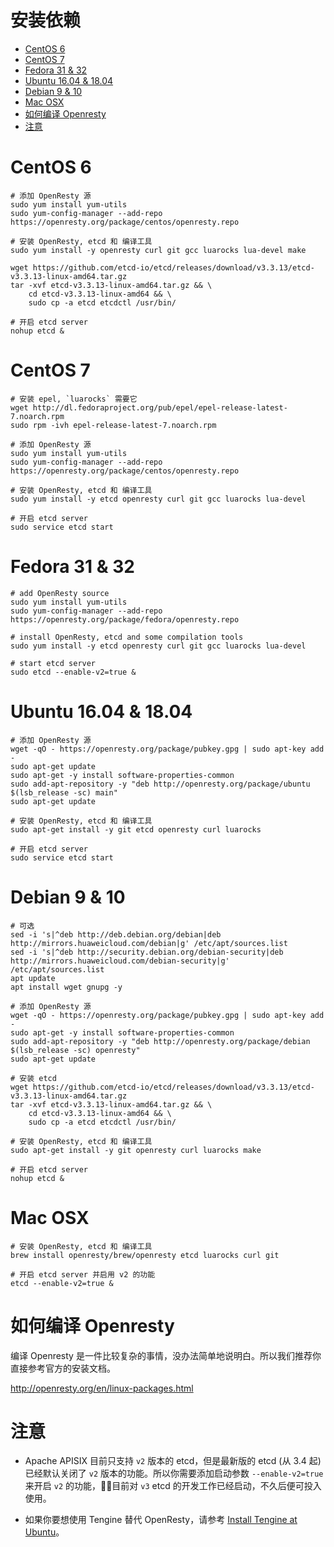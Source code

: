 <!--
#
# Licensed to the Apache Software Foundation (ASF) under one or more
# contributor license agreements.  See the NOTICE file distributed with
# this work for additional information regarding copyright ownership.
# The ASF licenses this file to You under the Apache License, Version 2.0
# (the "License"); you may not use this file except in compliance with
# the License.  You may obtain a copy of the License at
#
#     http://www.apache.org/licenses/LICENSE-2.0
#
# Unless required by applicable law or agreed to in writing, software
# distributed under the License is distributed on an "AS IS" BASIS,
# WITHOUT WARRANTIES OR CONDITIONS OF ANY KIND, either express or implied.
# See the License for the specific language governing permissions and
# limitations under the License.
#
-->

# 安装依赖
- [CentOS 6](#centos-6)
- [CentOS 7](#centos-7)
- [Fedora 31 & 32](#fedora-31--32)
- [Ubuntu 16.04 & 18.04](#ubuntu-1604--1804)
- [Debian 9 & 10](#debian-9--10)
- [Mac OSX](#mac-osx)
- [如何编译 Openresty](#如何编译-openresty)
- [注意](#注意)

CentOS 6
========

```shell
# 添加 OpenResty 源
sudo yum install yum-utils
sudo yum-config-manager --add-repo https://openresty.org/package/centos/openresty.repo

# 安装 OpenResty, etcd 和 编译工具
sudo yum install -y openresty curl git gcc luarocks lua-devel make

wget https://github.com/etcd-io/etcd/releases/download/v3.3.13/etcd-v3.3.13-linux-amd64.tar.gz
tar -xvf etcd-v3.3.13-linux-amd64.tar.gz && \
    cd etcd-v3.3.13-linux-amd64 && \
    sudo cp -a etcd etcdctl /usr/bin/

# 开启 etcd server
nohup etcd &
```

CentOS 7
========

```shell
# 安装 epel, `luarocks` 需要它
wget http://dl.fedoraproject.org/pub/epel/epel-release-latest-7.noarch.rpm
sudo rpm -ivh epel-release-latest-7.noarch.rpm

# 添加 OpenResty 源
sudo yum install yum-utils
sudo yum-config-manager --add-repo https://openresty.org/package/centos/openresty.repo

# 安装 OpenResty, etcd 和 编译工具
sudo yum install -y etcd openresty curl git gcc luarocks lua-devel

# 开启 etcd server
sudo service etcd start
```

Fedora 31 & 32
==============

```shell
# add OpenResty source
sudo yum install yum-utils
sudo yum-config-manager --add-repo https://openresty.org/package/fedora/openresty.repo

# install OpenResty, etcd and some compilation tools
sudo yum install -y etcd openresty curl git gcc luarocks lua-devel

# start etcd server
sudo etcd --enable-v2=true &
```

Ubuntu 16.04 & 18.04
====================

```shell
# 添加 OpenResty 源
wget -qO - https://openresty.org/package/pubkey.gpg | sudo apt-key add -
sudo apt-get update
sudo apt-get -y install software-properties-common
sudo add-apt-repository -y "deb http://openresty.org/package/ubuntu $(lsb_release -sc) main"
sudo apt-get update

# 安装 OpenResty, etcd 和 编译工具
sudo apt-get install -y git etcd openresty curl luarocks

# 开启 etcd server
sudo service etcd start
```

Debian 9 & 10
=============

```shell
# 可选
sed -i 's|^deb http://deb.debian.org/debian|deb http://mirrors.huaweicloud.com/debian|g' /etc/apt/sources.list
sed -i 's|^deb http://security.debian.org/debian-security|deb http://mirrors.huaweicloud.com/debian-security|g' /etc/apt/sources.list
apt update
apt install wget gnupg -y

# 添加 OpenResty 源
wget -qO - https://openresty.org/package/pubkey.gpg | sudo apt-key add -
sudo apt-get -y install software-properties-common
sudo add-apt-repository -y "deb http://openresty.org/package/debian $(lsb_release -sc) openresty"
sudo apt-get update

# 安装 etcd
wget https://github.com/etcd-io/etcd/releases/download/v3.3.13/etcd-v3.3.13-linux-amd64.tar.gz
tar -xvf etcd-v3.3.13-linux-amd64.tar.gz && \
    cd etcd-v3.3.13-linux-amd64 && \
    sudo cp -a etcd etcdctl /usr/bin/

# 安装 OpenResty, etcd 和 编译工具
sudo apt-get install -y git openresty curl luarocks make

# 开启 etcd server
nohup etcd &
```

Mac OSX
=======

```shell
# 安装 OpenResty, etcd 和 编译工具
brew install openresty/brew/openresty etcd luarocks curl git

# 开启 etcd server 并启用 v2 的功能
etcd --enable-v2=true &
```

如何编译 Openresty
============================

编译 Openresty 是一件比较复杂的事情，没办法简单地说明白。所以我们推荐你直接参考官方的安装文档。

http://openresty.org/en/linux-packages.html

注意
====
- Apache APISIX 目前只支持 `v2` 版本的 etcd，但是最新版的 etcd (从 3.4 起)已经默认关闭了 `v2` 版本的功能。所以你需要添加启动参数 `--enable-v2=true` 来开启 `v2` 的功能，目前对 `v3` etcd 的开发工作已经启动，不久后便可投入使用。

- 如果你要想使用 Tengine 替代 OpenResty，请参考 [Install Tengine at Ubuntu](../../.travis/linux_tengine_runner.sh)。
